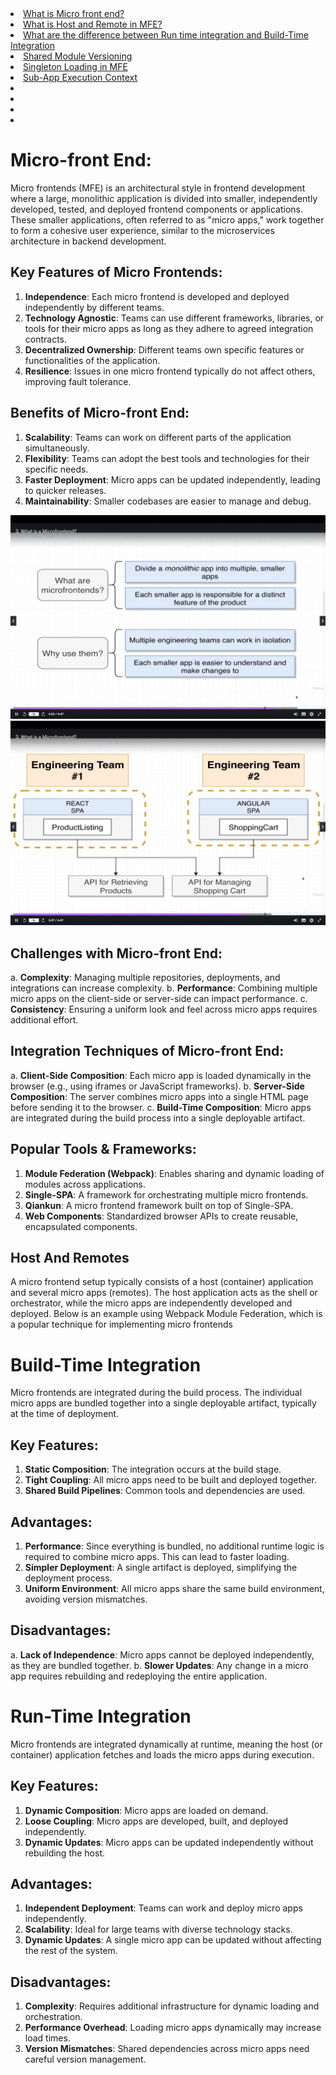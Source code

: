 <li><a href="#mfe">What is Micro front end?</a></li>
<li><a href="#hostAndremote">What is Host and Remote in MFE?</a></li>
<li><a href="#diffIntegration">What are the difference between Run time integration and Build-Time Integration</a></li>
<li><a href="">Shared Module Versioning</a></li>
<li><a href="">Singleton Loading in MFE</a></li>
<li><a href="">Sub-App Execution Context</a></li>
<li><a href=""></a></li>
<li><a href=""></a></li>
<li><a href=""></a></li>
<li><a href=""></a></li>


<div id="mfe">

# Micro-front End: 
Micro frontends (MFE) is an architectural style in frontend development where a large, monolithic 
application is divided into smaller, independently developed, tested, and deployed frontend 
components or applications. These smaller applications, often referred to as "micro apps," work together
to form a cohesive user experience, similar to the microservices architecture in backend development.

## Key Features of Micro Frontends:
1. **Independence**: Each micro frontend is developed and deployed independently by different teams.
2. **Technology Agnostic**: Teams can use different frameworks, libraries, or tools for their micro 
apps as long as they adhere to agreed integration contracts.
3. **Decentralized Ownership**: Different teams own specific features or functionalities of the application.
4. **Resilience**: Issues in one micro frontend typically do not affect others, improving fault tolerance.

## Benefits of Micro-front End:
1. **Scalability**: Teams can work on different parts of the application simultaneously.
2. **Flexibility**: Teams can adopt the best tools and technologies for their specific needs.
3. **Faster Deployment**: Micro apps can be updated independently, leading to quicker releases.
4. **Maintainability**: Smaller codebases are easier to manage and debug.

<img src="./images/MFE/mfe.jpg">

<img src="./images/MFE/mfe_example1.jpg">

## Challenges with Micro-front End:
a. **Complexity**: Managing multiple repositories, deployments, and integrations can increase complexity.
b. **Performance**: Combining multiple micro apps on the client-side or server-side can impact performance.
c. **Consistency**: Ensuring a uniform look and feel across micro apps requires additional effort.

## Integration Techniques of Micro-front End:
a. **Client-Side Composition**: Each micro app is loaded dynamically in the browser 
(e.g., using iframes or JavaScript frameworks).
b. **Server-Side Composition**: The server combines micro apps into a single HTML page before sending
it to the browser.
c. **Build-Time Composition**: Micro apps are integrated during the build process into 
a single deployable artifact.

## Popular Tools & Frameworks:
1. **Module Federation (Webpack)**: Enables sharing and dynamic loading of modules across applications.
2. **Single-SPA**: A framework for orchestrating multiple micro frontends.
3. **Qiankun**: A micro frontend framework built on top of Single-SPA.
4. **Web Components**: Standardized browser APIs to create reusable, encapsulated components.
</div>

<div id="hostAndremote">

## Host And Remotes
A micro frontend setup typically consists of a host (container) application and 
several micro apps (remotes). The host application acts as the shell or orchestrator, 
while the micro apps are independently developed and deployed. Below is an example 
using Webpack Module Federation, which is a popular technique for implementing micro frontends

</div>

<div id="diffIntegration">

# Build-Time Integration
Micro frontends are integrated during the build process. The individual micro apps are
bundled together into a single deployable artifact, typically at the time of deployment.

## Key Features:
1. **Static Composition**: The integration occurs at the build stage.
2. **Tight Coupling**: All micro apps need to be built and deployed together.
3. **Shared Build Pipelines**: Common tools and dependencies are used.
## Advantages:
1. **Performance**: Since everything is bundled, no additional runtime logic is 
required to combine micro apps. This can lead to faster loading.
2. **Simpler Deployment**: A single artifact is deployed, simplifying the deployment process.
3. **Uniform Environment**: All micro apps share the same build environment, avoiding version mismatches.
## Disadvantages:
a. **Lack of Independence**: Micro apps cannot be deployed independently, as they are bundled together.
b. **Slower Updates**: Any change in a micro app requires rebuilding and redeploying the entire application.


# Run-Time Integration
Micro frontends are integrated dynamically at runtime, meaning the host (or container) 
application fetches and loads the micro apps during execution.

## Key Features:
1. **Dynamic Composition**: Micro apps are loaded on demand.
2. **Loose Coupling**: Micro apps are developed, built, and deployed independently.
3. **Dynamic Updates**: Micro apps can be updated independently without rebuilding the host.

## Advantages:
1. **Independent Deployment**: Teams can work and deploy micro apps independently.
2. **Scalability**: Ideal for large teams with diverse technology stacks.
3. **Dynamic Updates**: A single micro app can be updated without affecting the rest of the system.

## Disadvantages:
1. **Complexity**: Requires additional infrastructure for dynamic loading and orchestration.
2. **Performance Overhead**: Loading micro apps dynamically may increase load times.
3. **Version Mismatches**: Shared dependencies across micro apps need careful version management.
</div>